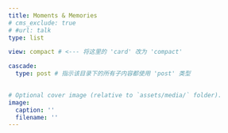 ```yaml
---
title: Moments & Memories
# cms_exclude: true
# #url: talk
type: list

view: compact # <--- 将这里的 'card' 改为 'compact'

cascade:
  type: post # 指示该目录下的所有子内容都使用 'post' 类型

  
# Optional cover image (relative to `assets/media/` folder).
image:
  caption: ''
  filename: ''
---
```

